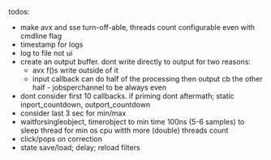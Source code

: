 todos:
 - make avx and sse turn-off-able, threads count configurable even with cmdline flag
 - timestamp for logs
 - log to file not ui
 - create an output buffer. dont write directly to output for two reasons:
    - avx f()s write outside of it
    - input callback can do half of the processing then output cb the other half - jobsperchannel to be always even
 - dont consider first 10 callbacks. if priming dont aftermath; static inport_countdown, outport_countdown
 - consider last 3 sec for min/max
 - waitforsingleobject, timerobject to min time 100ns (5-6 samples) to sleep thread for min os cpu witth more (double) threads count
 - click/pops on correction
 - state save/load; delay; reload filters
